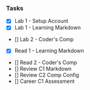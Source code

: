 ### Tasks

 - [x] Lab 1 - Setup Account
 - [x] Lab 1 - Learning Markdown
 - [] Lab 2 - Coder's Comp
 - [x] Read 1 - Learning Markdown
 - [] Read 2 - Coder's Comp
 - [] Review C1 Markdown
 - [] Review C2 Comp Config
 - [] Career C1 Assessment
